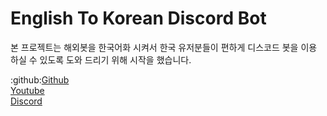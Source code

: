 # English To Korean Discord Bot  

본 프로젝트는 해외봇을 한국어화 시켜서 한국 유저분들이 편하게 디스코드 봇을 이용 하실 수 있도록 도와 드리기 위해 시작을 했습니다.  

:github:[Github](https://github.com/English-To-Korea-Discord-Bot)  
[Youtube](https://www.youtube.com/playlist?list=PLBuUDzcOUK9YMQBLjFQG1xKTkcACQ5UQB)  
[Discord](https://discord.gg/UD9RjwRGYK)  

